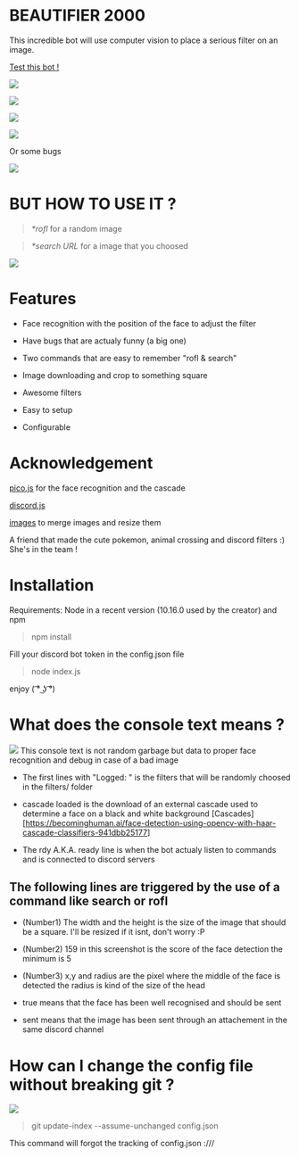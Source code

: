 # BEAUTIFIER 2000
This incredible bot will use computer vision to place a serious filter on an image.

[Test this bot !](https://discord.gg/zCMwZaD)

![](http://i63.tinypic.com/16geqg3.png)

![](http://i64.tinypic.com/2zs8huw.png)

![](http://i68.tinypic.com/4r5gzn.png)

![](http://i63.tinypic.com/2motcfl.png)

Or some bugs

![](http://i68.tinypic.com/ke962x.png)

# BUT HOW TO USE IT ? 
>_*rofl_
for a random image

>_*search URL_
for a image that you choosed

![](http://i66.tinypic.com/2zrdocl.png)

# Features

- Face recognition with the position of the face to adjust the filter

- Have bugs that are actualy funny (a big one)

- Two commands that are easy to remember "rofl & search"
 
- Image downloading and crop to something square

- Awesome filters

- Easy to setup

- Configurable

# Acknowledgement
[pico.js](https://github.com/tehnokv/picojs) for the face recognition and the cascade

[discord.js](https://discord.js.org/)

[images](https://www.npmjs.com/package/images) to merge images and resize them

A friend that made the cute pokemon, animal crossing and discord filters :) She's in the team !

# Installation
Requirements: Node in a recent version (10.16.0 used by the creator) and npm

> npm install

Fill your discord bot token in the config.json file

> node index.js

enjoy ( ͡° ͜ʖ ͡°) 

# What does the console text means ?
![](http://i64.tinypic.com/2jc61ll.png)
This console text is not random garbage but data to proper face recognition and debug in case of a bad image

* The first lines with "Logged: " is the filters that will be randomly choosed in the filters/ folder

* cascade loaded is the download of an external cascade used to determine a face on a black and white background [Cascades][https://becominghuman.ai/face-detection-using-opencv-with-haar-cascade-classifiers-941dbb25177]

* The rdy A.K.A. ready line is when the bot actualy listen to commands and is connected to discord servers


## The following lines are triggered by the use of a command like search or rofl

* (Number1) The width and the height is the size of the image that should be a square. I'll be resized if it isnt, don't worry :P

* (Number2) 159 in this screenshot is the score of the face detection the minimum is 5

* (Number3) x,y and radius are the pixel where the middle of the face is detected the radius is kind of the size of the head

* true means that the face has been well recognised and should be sent

* sent means that the image has been sent through an attachement in the same discord channel

# How can I change the config file without breaking git ?
![](http://i68.tinypic.com/2hs0iz8.png)

> git update-index --assume-unchanged config.json

This command will forgot the tracking of config.json :///
